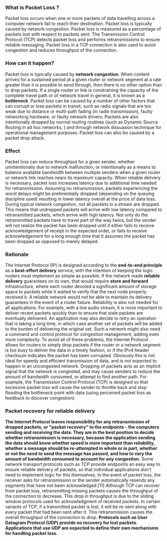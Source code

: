### What is Packet Loss ?
Packet loss occurs when one or more packets of data travelling across a computer network fail to reach their destination. Packet loss is typically caused by network congestion. Packet loss is measured as a percentage of packets lost with respect to packets sent.
The Transmission Control Protocol (TCP) detects packet loss and performs retransmissions to ensure reliable messaging. Packet loss in a TCP connection is also used to avoid congestion and reduces throughput of the connection.

### How can it happen?
Packet loss is typically caused by **network congestion**. When content arrives for a sustained period at a given router or network segment at a rate greater than it is possible to send through, then there is no other option than to drop packets. If a single router or link is constraining the capacity of the complete travel path or of network travel in general, it is known as a **bottleneck**.
Packet loss can be caused by a number of other factors that can corrupt or lose packets in transit, such as radio signals that are too weak due to distance or multi-path fading (in radio transmission), faulty networking hardware, or faulty network drivers. Packets are also intentionally dropped by normal routing routines (such as Dynamic Source Routing in ad hoc networks, ) and through network dissuasion technique for operational management purposes.
Packet loss can also be caused by a packet drop attack.

### Effect
Packet loss can reduce throughput for a given sender, whether unintentionally due to network malfunction, or intentionally as a means to balance available bandwidth between multiple senders when a given router or network link reaches nears its maximum capacity.
When reliable delivery is necessary, packet loss increases latency due to additional time needed for retransmission. Assuming no retransmission, packets experiencing the worst delays might be preferentially dropped (depending on the queuing discipline used) resulting in lower latency overall at the price of data loss.
During typical network congestion, not all packets in a stream are dropped. This means that undropped packets will arrive with low latency compared to retransmitted packets, which arrive with high latency. Not only do the retransmitted packets have to travel part of the way twice, but the sender will not realize the packet has been dropped until it either fails to receive acknowledgement of receipt in the expected order, or fails to receive acknowledgement for a long enough time that it assumes the packet has been dropped as opposed to merely delayed.

### Rationale
The Internet Protocol (IP) is designed according to the **end-to-end principle** as a **best-effort delivery** service, with the intention of keeping the logic routers must implement as simple as possible. If the network made **reliable delivery** guarantees on its own, that would require **store and forward** infrastructure, where each router devoted a significant amount of storage space to packets while it waited to verify that the next node properly received it. A reliable network would not be able to maintain its delivery guarantees in the event of a router failure. Reliability is also not needed for all applications. For example, with a live audio stream, it is more important to deliver recent packets quickly than to ensure that stale packets are eventually delivered. An application may also decide to retry an operation that is taking a long time, in which case another set of packets will be added to the burden of delivering the original set. Such a network might also need a command and control protocol for congestion management, adding even more complexity.
To avoid all of these problems, the Internet Protocol allows for routers to simply drop packets if the router or a network segment is too busy to deliver the data in a timely fashion, or if the IPv4 header checksum indicates the packet has been corrupted. Obviously this is not ideal for speedy and efficient transmission of data, and is not expected to happen in an uncongested network. Dropping of packets acts as an implicit signal that the network is congested, and may cause senders to reduce the amount of bandwidth consumed, or attempt to find another path. For example, the Transmission Control Protocol (TCP) is designed so that excessive packet loss will cause the sender to throttle back and stop flooding the bottleneck point with data (using perceived packet loss as feedback to discover congestion).

### Packet recovery for reliable delivery
**The Internet Protocol leaves responsibility for any retransmission of dropped packets, or "packet recovery" to the endpoints - the computers sending and receiving the data. They are in the best position to decide whether retransmission is necessary, because the application sending the data should know whether speed is more important than reliability, whether a message should be re-attempted in whole or in part, whether or not the need to send the message has passed, and how to vary the amount of bandwidth consumed to account for any congestion.**
Some network transport protocols such as TCP provide endpoints an easy way to ensure reliable delivery of packets, so that individual applications don't need to implement logic for this themselves. In the event of packet loss, the receiver asks for retransmission or the sender automatically resends any segments that have not been acknowledged.[11] Although TCP can recover from packet loss, retransmitting missing packets causes the throughput of the connection to decrease. This drop in throughput is due to the sliding window protocols used for acknowledgment of received packets. In certain variants of TCP, if a transmitted packet is lost, it will be re-sent along with every packet that had been sent after it. This retransmission causes the overall throughput of the connection to drop.
**Protocols such as User Datagram Protocol (UDP) provide no recovery for lost packets. Applications that use UDP are expected to define their own mechanisms for handling packet loss.**
